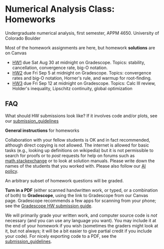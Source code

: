 # Numerical Analysis Class: Homeworks
Undergraduate numerical analysis, first semester, APPM 4650. University of Colorado Boulder

Most of the homework assignments are here, but homework **solutions** are on Canvas

- [HW1](APPM4600_Fall25_HW01.pdf) due Sat Aug 30 at midnight on Gradescope. Topics: stability, cancellation, convergence rate, big-O notation.
- [HW2](APPM4600_Fall25_HW02.pdf) due Fri Sep 5 at midnight on Gradescope. Topics: convergence rates and big-O notation, Horner's rule, and warmup for root-finding.
- [HW3](APPM4600_Fall25_HW03.pdf) due Fri Sep 12 at midnight on Gradescope. Topics: Calc III review, Holder's inequality, Lipschitz continuity, global optimization

## FAQ
What should HW submissions look like?  If it involves code and/or plots, see our [submission_guidelines](submission_guidelines.md)


**General instructions** for homeworks

Collaboration with your fellow students is OK and in fact recommended, although direct copying is not allowed. The internet is allowed for basic tasks (e.g., looking up definitions on wikipedia) but it is not permissible to search for proofs or to *post* requests for help on forums such as [math.stackexchange](http://math.stackexchange.com/) or to look at solution manuals. Please write down the names of the students that you worked with.  Please also follow our [AI policy](../policies.md#acceptable-use-of-ai-in-this-class).

An arbitrary subset of homework questions will be graded.

**Turn in a PDF** (either scanned handwritten work, or typed, or a combination of both) to **Gradescope**, using the link to Gradescope from our Canvas page. Gradescope recommends a few apps for scanning from your phone; see the [Gradescope HW submission guide](https://gradescope-static-assets.s3.amazonaws.com/help/submitting_hw_guide.pdf).

We will primarily grade your written work, and computer source code is *not* necessary (and you can use any language you want).  You may include it at the end of your homework if you wish (sometimes the graders might look at it, but not always; it will be a bit easier to give partial credit if you include your code).
For nicely exporting code to a PDF, see the [submission_guidelines](submission_guidelines.md).
